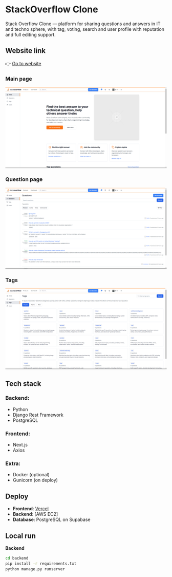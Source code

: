 # StackOverflow Clone

Stack Overflow Clone — platform for sharing questions and answers in IT and techno sphere, with tag, voting, search and user profile with reputation and full editing support.

## Website link

👉 [Go to website](https://sof-frontend-fsxb.vercel.app/)  

### Main page
![Main](Screenshots/{4B148A81-E3C0-4EBD-9D36-FBF9BEF0A2B8}.png)

### Question page
![Question](Screenshots/{927F9168-8408-4FBE-9E7D-048646E1CC2A}.png)

### Tags
![Tags](Screenshots/{A441005D-35B4-43D3-A62D-2514C155C007}.png)



## Tech stack

### Backend:
- Python
- Django Rest Framework
- PostgreSQL

### Frontend:
- Next.js
- Axios

### Extra:
- Docker (optional)
- Gunicorn (on deploy)

## Deploy

- **Frontend**: [Vercel](https://vercel.com/)  
- **Backend**: [AWS EC2]
- **Database**: PostgreSQL on Supabase

## Local run

**Backend**  
```bash
cd backend
pip install -r requirements.txt
python manage.py runserver
